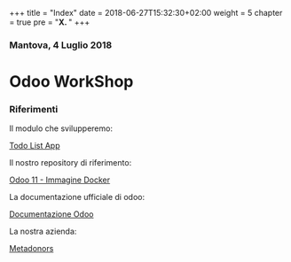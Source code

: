 +++
title = "Index"
date = 2018-06-27T15:32:30+02:00
weight = 5
chapter = true
pre = "<b>X. </b>"
+++

### Mantova, 4 Luglio 2018

# Odoo WorkShop



### Riferimenti

Il modulo che svilupperemo:

[Todo List App](https://github.com/metadonors/odoo.workshop.todo)

Il nostro repository di riferimento:

[Odoo 11 - Immagine Docker](https://metadonors.github.com/odoo.docker)

La documentazione ufficiale di odoo:

[Documentazione Odoo](https://www.odoo.com/documentation/11.0/index.html)

La nostra azienda:

[Metadonors](https://www.metadonors.it)


